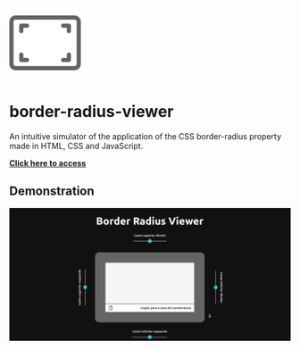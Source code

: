 ![icon](./public/images/icon@0,25x.png)

# border-radius-viewer

An intuitive simulator of the application of the CSS border-radius property made in HTML, CSS and JavaScript.

**[Click here to access](https://pedro-henrique-sb.github.io/border-radius-viewer/)**

## Demonstration

![demo](./public/images/demo.gif)
